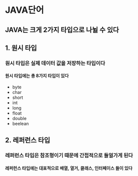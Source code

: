 # JAVA단어

## JAVA는 크게 2가지 타입으로 나뉠 수 있다 
## 1. 원시 타입
### 원시 타입은 실제 데이터 값을 저장하는 타입이다
#### 원시 타입에는 총 8가지 타입이 있다
* byte
* char
* short
* int
* long
* float
* double
* beelean

## 2. 레퍼런스 타입
### 레퍼런스 타입은 참조형이기 때문에 간접적으로 들얼가게 된다
#### 레퍼런스 타입에는 대표적으로 배열, 열거, 클래스, 인터페이스 들이 있다
